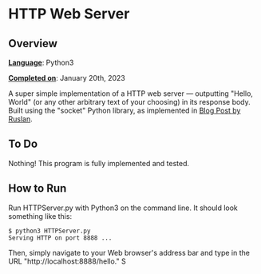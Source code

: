 # HTTP Web Server

## Overview 

<ins>__Language__</ins>: Python3  

<ins>__Completed on__</ins>: January 20th, 2023

A super simple implementation of a HTTP web server &mdash; outputting "Hello, World" (or any other arbitrary text of your choosing) in its response body. Built using the "socket" Python library, as implemented in [Blog Post by Ruslan](https://ruslanspivak.com/lsbaws-part1/).


## To Do

Nothing! This program is fully implemented and tested.

## How to Run

Run HTTPServer.py with Python3 on the command line. It should look something like this:

```
$ python3 HTTPServer.py
Serving HTTP on port 8888 ... 
```

Then, simply navigate to your Web browser's address bar and type in the URL "http://localhost:8888/hello." S